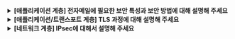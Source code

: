 <details>
  <summary><strong> [애플리케이션 계층] 전자메일에 필요한 보안 특성과 보안 방법에 대해 설명해 주세요 </strong></summary>

  <br>

  전자메일에 필요한 보안 특성에는 **기밀성**, **송신자 인증**, **메시지 무결성**, **수신자 인증**이 있습니다  
  기밀성을 위해서는 주로 **메일 본문은 대칭키로 암호화**하는 방법을 사용합니다   
  송신자 인증을 위해 **송신자의 개인키로 메일에 서명**하고, 수신자는 공개키로 서명을 검증 합니다  
  메시지 무결성을 위해 **메일을 해싱**하고, 만약 중간에 메일이 바뀌면 해시가 달라져 서명 검증에 실패합니다  
  수신자 인증을 위해 **대칭키를 수신자의 공개키로 암호화**하는 방식을 사용합니다  
  
<br>

- 보안 특성
  * 기밀성 : 메일의 내용을 숨김
  * 송신자 인증 : 메일이 실제 송신자로부터 왔는가
  * 메시지 무결성 : 메시지가 위/변조 되지 않았는가
  * 수신자 인증 : 메일을 실제 수신자가 열어보는가

<br>

- 보안 과정
1) 이메일의 내용을 해시값으로 변경(메시지 무결성)
2) 송신자의 개인키로 이메일 내용을 암호화(송신자 인증)
3) 메일을 대칭키로 암호화(기밀성)
4) 대칭키를 수신자의 공개키로 암호화(수신자 인증)
5) 수신자는 자신의 개인키로 대칭키를 복호화
6) 대칭키로 이메일 내용 복호화
7) 송신자의 공개키로 해시값을 복호화
      
</details>

<details>
  <summary><strong> [애플리케이션/트랜스포트 계층]  TLS 과정에 대해 설명해 주세요</strong></summary>

  <br>

1) 클라이언트가 서버에 접속 시도(사용가능 TLS 버전, 암호 알고리즘 조합 등)
2) 서버가 클라이언트에 응답(결정한 TLS 버전, 암호 알고리즘 조합 등)
   * 서버는 자신의 공개키가 있는 디지털 인증서 전달(CA 인증으로 진짜 공개키임을 신뢰)
3) 클라이언트는 서버의 공개키를 사용해 공유할 프리마스터 키(PMS) 생성
4) 클라이언트와 서버는 마스터키(MS)를 생성 후 사용
5) 이후 전송되는 메시지는 합의된 대칭키로 암호화
    
</details>

<details>
  <summary><strong> [네트워크 계층]  IPsec에 대해서 설명해 주세요</strong></summary>

  <br>

  **IPsec**은 네트워크 계층에서 데이터의 무결성, 인증, 기밀성을 보장하는 표준 보안 프로토콜입니다  
  일반적으로 인증/무결성을 보장하는 **AH**보다 인증/무결성에 기밀성까지 보장하는 **ESP**를 더 많이 활용합니다  
  동작 모드에는 IP 페이로드만 보호하는 **전송 모드**와 전체 IP 패킷을 암호화하는 **터널 모드**가 있습니다  

<br>

VPN(Virtual Private Network) : 공공 네트워크를 통해 외부에 드러내지 않고 특정 대상과만 통신할 목적으로 사용되는 사설망
- VPN 구축 시 IPsec의 터널 모드를 사용
    
</details>

